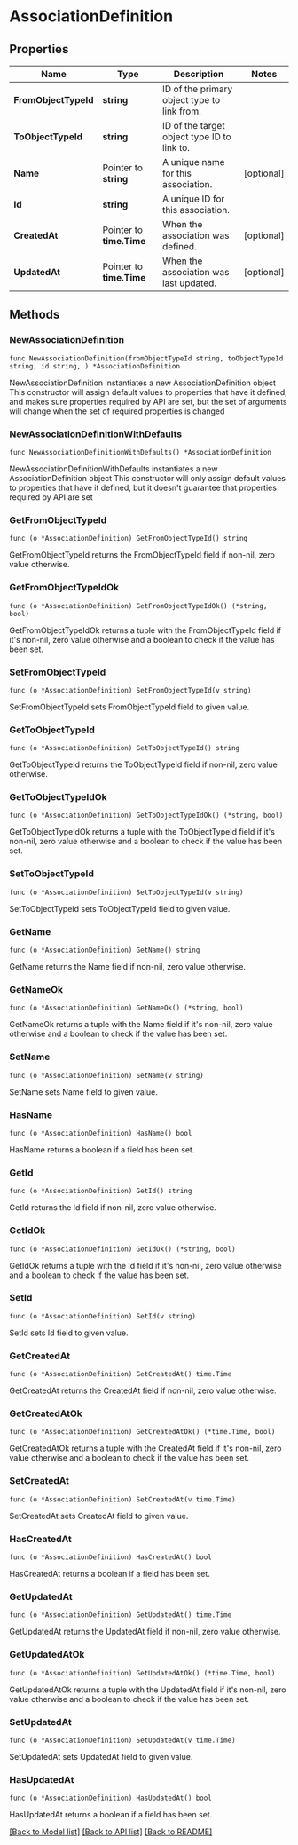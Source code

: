 # AssociationDefinition

## Properties

Name | Type | Description | Notes
------------ | ------------- | ------------- | -------------
**FromObjectTypeId** | **string** | ID of the primary object type to link from. | 
**ToObjectTypeId** | **string** | ID of the target object type ID to link to. | 
**Name** | Pointer to **string** | A unique name for this association. | [optional] 
**Id** | **string** | A unique ID for this association. | 
**CreatedAt** | Pointer to **time.Time** | When the association was defined. | [optional] 
**UpdatedAt** | Pointer to **time.Time** | When the association was last updated. | [optional] 

## Methods

### NewAssociationDefinition

`func NewAssociationDefinition(fromObjectTypeId string, toObjectTypeId string, id string, ) *AssociationDefinition`

NewAssociationDefinition instantiates a new AssociationDefinition object
This constructor will assign default values to properties that have it defined,
and makes sure properties required by API are set, but the set of arguments
will change when the set of required properties is changed

### NewAssociationDefinitionWithDefaults

`func NewAssociationDefinitionWithDefaults() *AssociationDefinition`

NewAssociationDefinitionWithDefaults instantiates a new AssociationDefinition object
This constructor will only assign default values to properties that have it defined,
but it doesn't guarantee that properties required by API are set

### GetFromObjectTypeId

`func (o *AssociationDefinition) GetFromObjectTypeId() string`

GetFromObjectTypeId returns the FromObjectTypeId field if non-nil, zero value otherwise.

### GetFromObjectTypeIdOk

`func (o *AssociationDefinition) GetFromObjectTypeIdOk() (*string, bool)`

GetFromObjectTypeIdOk returns a tuple with the FromObjectTypeId field if it's non-nil, zero value otherwise
and a boolean to check if the value has been set.

### SetFromObjectTypeId

`func (o *AssociationDefinition) SetFromObjectTypeId(v string)`

SetFromObjectTypeId sets FromObjectTypeId field to given value.


### GetToObjectTypeId

`func (o *AssociationDefinition) GetToObjectTypeId() string`

GetToObjectTypeId returns the ToObjectTypeId field if non-nil, zero value otherwise.

### GetToObjectTypeIdOk

`func (o *AssociationDefinition) GetToObjectTypeIdOk() (*string, bool)`

GetToObjectTypeIdOk returns a tuple with the ToObjectTypeId field if it's non-nil, zero value otherwise
and a boolean to check if the value has been set.

### SetToObjectTypeId

`func (o *AssociationDefinition) SetToObjectTypeId(v string)`

SetToObjectTypeId sets ToObjectTypeId field to given value.


### GetName

`func (o *AssociationDefinition) GetName() string`

GetName returns the Name field if non-nil, zero value otherwise.

### GetNameOk

`func (o *AssociationDefinition) GetNameOk() (*string, bool)`

GetNameOk returns a tuple with the Name field if it's non-nil, zero value otherwise
and a boolean to check if the value has been set.

### SetName

`func (o *AssociationDefinition) SetName(v string)`

SetName sets Name field to given value.

### HasName

`func (o *AssociationDefinition) HasName() bool`

HasName returns a boolean if a field has been set.

### GetId

`func (o *AssociationDefinition) GetId() string`

GetId returns the Id field if non-nil, zero value otherwise.

### GetIdOk

`func (o *AssociationDefinition) GetIdOk() (*string, bool)`

GetIdOk returns a tuple with the Id field if it's non-nil, zero value otherwise
and a boolean to check if the value has been set.

### SetId

`func (o *AssociationDefinition) SetId(v string)`

SetId sets Id field to given value.


### GetCreatedAt

`func (o *AssociationDefinition) GetCreatedAt() time.Time`

GetCreatedAt returns the CreatedAt field if non-nil, zero value otherwise.

### GetCreatedAtOk

`func (o *AssociationDefinition) GetCreatedAtOk() (*time.Time, bool)`

GetCreatedAtOk returns a tuple with the CreatedAt field if it's non-nil, zero value otherwise
and a boolean to check if the value has been set.

### SetCreatedAt

`func (o *AssociationDefinition) SetCreatedAt(v time.Time)`

SetCreatedAt sets CreatedAt field to given value.

### HasCreatedAt

`func (o *AssociationDefinition) HasCreatedAt() bool`

HasCreatedAt returns a boolean if a field has been set.

### GetUpdatedAt

`func (o *AssociationDefinition) GetUpdatedAt() time.Time`

GetUpdatedAt returns the UpdatedAt field if non-nil, zero value otherwise.

### GetUpdatedAtOk

`func (o *AssociationDefinition) GetUpdatedAtOk() (*time.Time, bool)`

GetUpdatedAtOk returns a tuple with the UpdatedAt field if it's non-nil, zero value otherwise
and a boolean to check if the value has been set.

### SetUpdatedAt

`func (o *AssociationDefinition) SetUpdatedAt(v time.Time)`

SetUpdatedAt sets UpdatedAt field to given value.

### HasUpdatedAt

`func (o *AssociationDefinition) HasUpdatedAt() bool`

HasUpdatedAt returns a boolean if a field has been set.


[[Back to Model list]](../README.md#documentation-for-models) [[Back to API list]](../README.md#documentation-for-api-endpoints) [[Back to README]](../README.md)


